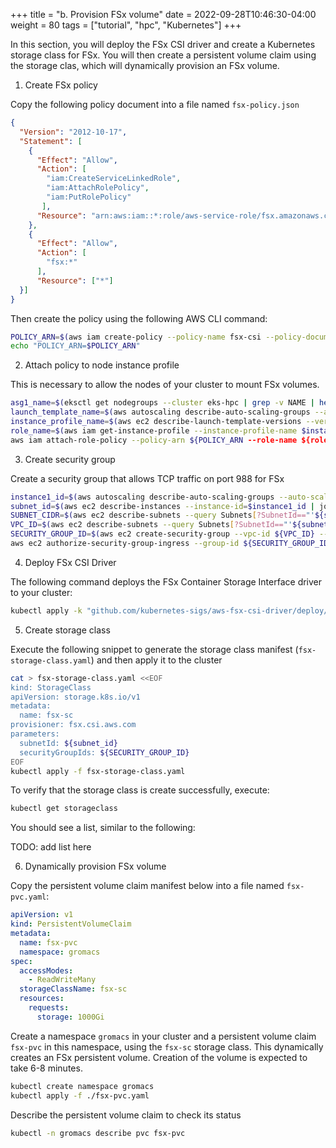 +++
title = "b. Provision FSx volume"
date = 2022-09-28T10:46:30-04:00
weight = 80
tags = ["tutorial", "hpc", "Kubernetes"]
+++

In this section, you will deploy the FSx CSI driver and create a Kubernetes storage class for FSx. You will then create a persistent volume claim using the storage clas, which will dynamically provision an FSx volume.


1. Create FSx policy

Copy the following policy document into a file named `fsx-policy.json`

```json
{
  "Version": "2012-10-17",
  "Statement": [
    {
      "Effect": "Allow",
      "Action": [
        "iam:CreateServiceLinkedRole",
        "iam:AttachRolePolicy",
        "iam:PutRolePolicy"
       ],
      "Resource": "arn:aws:iam::*:role/aws-service-role/fsx.amazonaws.com/*"
    },
    {
      "Effect": "Allow",
      "Action": [
        "fsx:*"
      ],
      "Resource": ["*"]
  }]
}
```

Then create the policy using the following AWS CLI command:

```bash
POLICY_ARN=$(aws iam create-policy --policy-name fsx-csi --policy-document file://fsx-policy.json --query "Policy.Arn" --output text)
echo "POLICY_ARN=$POLICY_ARN"
```

2. Attach policy to node instance profile

This is necessary to allow the nodes of your cluster to mount FSx volumes.

```bash
asg1_name=$(eksctl get nodegroups --cluster eks-hpc | grep -v NAME | head -n 1 | awk '{print $10}')
launch_template_name=$(aws autoscaling describe-auto-scaling-groups --auto-scaling-group-name=$asg1_name | jq -r .AutoScalingGroups[].MixedInstancesPolicy.LaunchTemplate.LaunchTemplateSpecification.LaunchTemplateName)
instance_profile_name=$(aws ec2 describe-launch-template-versions --versions '$Default' --launch-template-name=$launch_template_name | jq -r .LaunchTemplateVersions[].LaunchTemplateData.IamInstanceProfile.Name)
role_name=$(aws iam get-instance-profile --instance-profile-name $instance_profile_name --query InstanceProfile.Roles[0].RoleName --output text)
aws iam attach-role-policy --policy-arn ${POLICY_ARN --role-name ${role_name}
```

3. Create security group 

Create a security group that allows TCP traffic on port 988 for FSx

```bash
instance1_id=$(aws autoscaling describe-auto-scaling-groups --auto-scaling-group-name=$asg1_name | jq -r .AutoScalingGroups[].Instances[0].InstanceId)
subnet_id=$(aws ec2 describe-instances --instance-id=$instance1_id | jq -r .Reservations[0].Instances[0].SubnetId)
SUBNET_CIDR=$(aws ec2 describe-subnets --query Subnets[?SubnetId=="'${subnet_id}'"].{CIDR:CidrBlock} --output text)
VPC_ID=$(aws ec2 describe-subnets --query Subnets[?SubnetId=="'${subnet_id}'"].{VpcId:VpcId} --output text)
SECURITY_GROUP_ID=$(aws ec2 create-security-group --vpc-id ${VPC_ID} --group-name ${FSX_SECURITY_GROUP_NAME} --description "FSx for Lustre Security Group" --query "GroupId" --output text)
aws ec2 authorize-security-group-ingress --group-id ${SECURITY_GROUP_ID} --protocol tcp --port 988 --cidr ${SUBNET_CIDR}
```

4. Deploy FSx CSI Driver

The following command deploys the FSx Container Storage Interface driver to your cluster:

```bash
kubectl apply -k "github.com/kubernetes-sigs/aws-fsx-csi-driver/deploy/kubernetes/overlays/stable/?ref=master"
```

5. Create storage class

Execute the following snippet to generate the storage class manifest (`fsx-storage-class.yaml`) and then apply it to the cluster

```bash
cat > fsx-storage-class.yaml <<EOF
kind: StorageClass
apiVersion: storage.k8s.io/v1
metadata:
  name: fsx-sc
provisioner: fsx.csi.aws.com
parameters:
  subnetId: ${subnet_id}
  securityGroupIds: ${SECURITY_GROUP_ID}
EOF
kubectl apply -f fsx-storage-class.yaml
```

To verify that the storage class is create successfully, execute:

```bash
kubectl get storageclass
```

You should see a list, similar to the following:

TODO: add list here

6. Dynamically provision FSx volume

Copy the persistent volume claim manifest below into a file named `fsx-pvc.yaml`:

```yaml
apiVersion: v1
kind: PersistentVolumeClaim
metadata:
  name: fsx-pvc
  namespace: gromacs
spec:
  accessModes:
    - ReadWriteMany
  storageClassName: fsx-sc
  resources:
    requests:
      storage: 1000Gi
```

Create a namespace `gromacs` in your cluster and a persistent volume claim `fsx-pvc` in this namespace, using the `fsx-sc` storage class. This dynamically creates an FSx persistent volume. Creation of the volume is expected to take 6-8 minutes.

```bash
kubectl create namespace gromacs
kubectl apply -f ./fsx-pvc.yaml
```

Describe the persistent volume claim to check its status

```bash
kubectl -n gromacs describe pvc fsx-pvc
```
